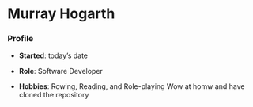 # Murray Hogarth
### Profile
- **Started**: today’s date
- **Role**: Software Developer

- **Hobbies**: Rowing, Reading, and Role-playing
Wow at homw and have cloned the repository

